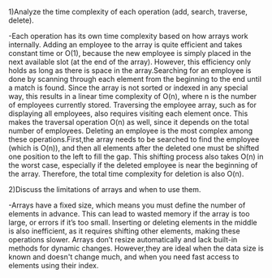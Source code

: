 1)Analyze the time complexity of each operation (add, search, traverse, delete).

-Each operation has its own time complexity based on how arrays work internally.
Adding an employee to the array is quite efficient and takes constant time or O(1), because the new employee is simply placed in the next available slot (at the end of the array).
However, this efficiency only holds as long as there is space in the array.Searching for an employee is done by scanning through each element from the beginning to the end until a match is found.
Since the array is not sorted or indexed in any special way, this results in a linear time complexity of O(n), where n is the number of employees currently stored.
Traversing the employee array, such as for displaying all employees, also requires visiting each element once. This makes the traversal operation O(n) as well,
since it depends on the total number of employees.
Deleting an employee is the most complex among these operations.First,the array needs to be searched to find the employee (which is O(n)),
and then all elements after the deleted one must be shifted one position to the left to fill the gap.
This shifting process also takes O(n) in the worst case, especially if the deleted employee is near the beginning of the array.
Therefore, the total time complexity for deletion is also O(n).

2)Discuss the limitations of arrays and when to use them.

-Arrays have a fixed size, which means you must define the number of elements in advance.
This can lead to wasted memory if the array is too large, or errors if it’s too small.
Inserting or deleting elements in the middle is also inefficient, as it requires shifting other elements, making these operations slower.
Arrays don’t resize automatically and lack built-in methods for dynamic changes.
However,they are ideal when the data size is known and doesn't change much, and when you need fast access to elements using their index.

